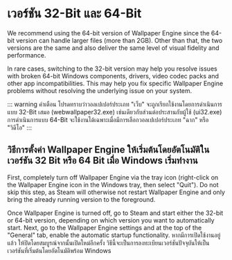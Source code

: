 # เวอร์ชัน 32-Bit และ 64-Bit

We recommend using the 64-bit version of Wallpaper Engine since the 64-bit version can handle larger files (more than 2GB). Other than that, the two versions are the same and also deliver the same level of visual fidelity and performance.

In rare cases, switching to the 32-bit version may help you resolve issues with broken 64-bit Windows components, drivers, video codec packs and other app incompatibilities. This may help you fix specific Wallpaper Engine problems without resolving the underlying issue on your system.

::: warning
คำเตือน
โปรดทราบว่าวอลเปเปอร์ประเภท "เว็บ" จะถูกเรียกใช้งานโดยการดำเนินการแบบ 32-Bit เสมอ (webwallpaper32.exe) เช่นเดียวกับส่วนต่อประสานกับผู้ใช้ (ui32.exe) การดำเนินการแบบ 64-Bit จะใช้งานได้เฉพาะเมื่อมีการเลือกวอลเปเปอร์ประเภท "ฉาก" หรือ "วิดีโอ"
:::

## วิธีการตั้งค่า Wallpaper Engine ให้เริ่มต้นโดยอัตโนมัติในเวอร์ชัน 32 Bit หรือ 64 Bit เมื่อ Windows เริ่มทำงาน

First, completely turn off Wallpaper Engine via the tray icon (right-click on the Wallpaper Engine icon in the Windows tray, then select "Quit"). Do not skip this step, as Steam will otherwise not restart Wallpaper Engine and only bring the already running version to the foreground.

Once Wallpaper Engine is turned off, go to Steam and start either the 32-bit or 64-bit version, depending on which version you want to automatically start. Next, go to the Wallpaper Engine settings and at the top of the "General" tab, enable the automatic startup functionality. หากมีการเปิดใช้งานอยู่แล้ว ให้ปิดโดยสมบูรณ์จากนั้นเปิดใหม่อีกครั้ง วิธีนี้จะเป็นการลงทะเบียนเวอร์ชันปัจจุบันให้เป็นเวอร์ชันที่เริ่มต้นโดยอัตโนมัติพร้อม Windows